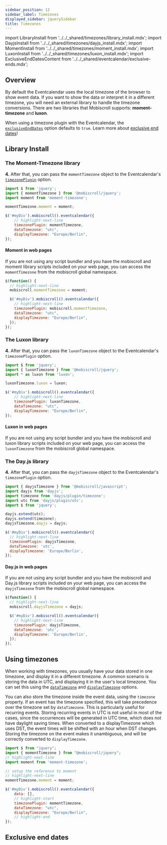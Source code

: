 ```yaml
---
sidebar_position: 12
sidebar_label: Timezones
displayed_sidebar: jquerySidebar
title: Timezones
---
```


import LibraryInstall from '../../_shared/timezones/library_install.mdx';
import DayjsInstall from '../../_shared/timezones/dayjs_install.mdx';
import MomentInstall from '../../_shared/timezones/moment_install.mdx';
import LuxonInstall from '../../_shared/timezones/luxon_install.mdx';
import ExclusiveEndDatesContent from '../../_shared/eventcalendar/exclusive-ends.mdx';

## Overview

By default the Eventcalendar uses the local timezone of the browser to show event data. If you want to show the data or interpret it in a different timezone, you will need an external library to handle the timezone conversions. There are two libraries that Mobiscroll supports: **moment-timezone** and **luxon**.

When using a timezone plugin with the Eventcalendar, the [`exclusiveEndDates`](api#opt-exclusiveEndDates) option defaults to `true`. Learn more about [exclusive end dates](#exclusive-end-dates)!

## Library Install

<LibraryInstall />

### The Moment-Timezone library

<MomentInstall framework="jquery" />

**4.** After that, you can pass the `momentTimezone` object to the Eventcalendar's [`timezonePlugin`](./api#opt-timezonePlugin) option.

```js
import $ from 'jquery';
import { momentTimezone } from '@mobiscroll/jquery';
import moment from 'moment-timezone';

momentTimezone.moment = moment;

$('#myDiv').mobiscroll().eventcalendar({
    // highlight-next-line
    timezonePlugin: momentTimezone,
    dataTimezone: "utc",
    displayTimezone: "Europe/Berlin",
});
```

#### Moment in web pages

If you are not using any script bundler and you have the mobiscroll and moment library scripts included on your web page, you can access the `momentTimezone` from the mobiscroll global namespace.

```js
$(function() {
  // highlight-next-line
  mobiscroll.momentTimezone = moment;

  $('#myDiv').mobiscroll().eventcalendar({
    // highlight-next-line
    timezonePlugin: mobiscroll.momentTimezone,
    dataTimezone: "utc",
    displayTimezone: "Europe/Berlin",
  });
});
```

### The Luxon library

<LuxonInstall framework="jquery" />

**4.** After that, you can pass the `luxonTimezone` object to the Eventcalendar's `timezonePlugin` option.

```js
import $ from 'jquery';
import { luxonTimezone } from '@mobiscroll/jquery';
import * as luxon from 'luxon';

luxonTimezone.luxon = luxon;

$('#myDiv').mobiscroll().eventcalendar({
    // highlight-next-line
    timezonePlugin: luxonTimezone,
    dataTimezone: "utc",
    displayTimezone: "Europe/Berlin",
});
```

#### Luxon in web pages

If you are not using any script bundler and you have the mobiscroll and luxon library scripts included on your web page, you can access the `luxonTimezone` from the mobiscroll global namespace.

### The Day.js library

<DayjsInstall framework="jquery" />

**4.** After that, you can pass the `dayjsTimezone` object to the Eventcalendar's `timezonePlugin` option.

```js
import { dayjsTimezone } from '@mobiscroll/javascript';
import dayjs from 'dayjs';
import timezone from 'dayjs/plugin/timezone';
import utc from 'dayjs/plugin/utc';
import $ from 'jquery';

dayjs.extend(utc);
dayjs.extend(timezone);
dayjsTimezone.dayjs = dayjs;

$('#myDiv').mobiscroll().eventcalendar({
  // highlight-next-line
  timezonePlugin: dayjsTimezone,
  dataTimezone: 'utc',
  displayTimezone: 'Europe/Berlin',
});
```

#### Day.js in web pages

If you are not using any script bundler and you have the mobiscroll and Day.js library scripts included on your web page, you can access the `dayjsTimezone` from the mobiscroll global namespace.

```js
$(function() {
  // highlight-next-line
  mobiscroll.dayjsTimezone = dayjs;

  $('#myDiv').mobiscroll().eventcalendar({
    // highlight-next-line
    timezonePlugin: dayjsTimezone,
    dataTimezone: 'utc',
    displayTimezone: 'Europe/Berlin',
  });
});
```



## Using timezones

When working with timezones, you usually have your data stored in one timezone, and display it in a different timezone. A common scenario is storing the data in UTC, and displaying it in the user's local timezone. You can set this using the [`dataTimezone`](api#opt-dataTimezone) and [`displayTimezone`](api#opt-displayTimezone) options.

You can also store the timezone inside the event data, using the `timezone` property. If an event has the timezone specified, this will take precedence over the timezone set by `dataTimezone`. This is particularly useful for recurring events. Storing recurring events in UTC is not useful in most of the cases, since the occurrences will be generated in UTC time, which does not have daylight saving times. When converted to a displayTimezone which uses DST, the event times will be shifted with an hour when DST changes. Storing the timezone on the event makes it unambiguous, and will be correctly converted to `displayTimezone`.

```js title="Example"
import $ from "jquery";
import { momentTimezone } from "@mobiscroll/jquery";
// highlight-next-line
import moment from 'moment-timezone';

// setup the reference to moment
// highlight-next-line
momentTimezone.moment = moment;

$('#myDiv').mobiscroll().eventcalendar({
    data: [],
    // highlight-start
    timezonePlugin: momentTimezone,
    dataTimezone: "utc",
    displayTimezone: "Europe/Berlin",
    // highlight-end
});
```

## Exclusive end dates

<ExclusiveEndDatesContent />